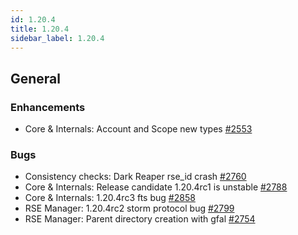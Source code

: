 ```yaml
---
id: 1.20.4
title: 1.20.4
sidebar_label: 1.20.4
---
```


## General

### Enhancements

-   Core & Internals: Account and Scope new types
    [\#2553](https://github.com/rucio/rucio/issues/2553)

### Bugs

-   Consistency checks: Dark Reaper rse_id crash
    [\#2760](https://github.com/rucio/rucio/issues/2760)
-   Core & Internals: Release candidate 1.20.4rc1 is unstable
    [\#2788](https://github.com/rucio/rucio/issues/2788)
-   Core & Internals: 1.20.4rc3 fts bug
    [\#2858](https://github.com/rucio/rucio/issues/2858)
-   RSE Manager: 1.20.4rc2 storm protocol bug
    [\#2799](https://github.com/rucio/rucio/issues/2799)
-   RSE Manager: Parent directory creation with gfal
    [\#2754](https://github.com/rucio/rucio/issues/2754)
